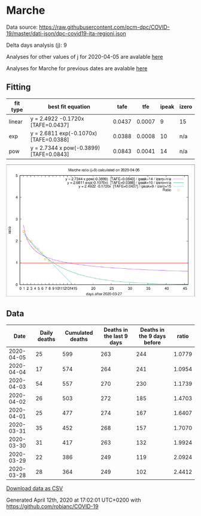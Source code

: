 # Marche

Data source: https://raw.githubusercontent.com/pcm-dpc/COVID-19/master/dati-json/dpc-covid19-ita-regioni.json

Delta days analysis (j): 9

Analyses for other values of j for 2020-04-05 are avalable [here](../2020-04-05/README.md)

Analyses for Marche for previous dates are avalable [here](../README.md)

## Fitting 
|fit type|best fit equation|tafe|tfe|ipeak|izero|
|-------|-----|--------|------|---|---|
|linear|y = 2.4922 -0.1720x  [TAFE=0.0437]|0.0437|0.0007|9|15|
|exp|y = 2.6811 exp(-0.1070x)  [TAFE=0.0388]|0.0388|0.0008|10|n/a|
|pow|y = 2.7344 x pow(-0.3899)  [TAFE=0.0843]|0.0843|0.0041|14|n/a|

![Plot](COVID-19_marche_j9_2020-04-05.png)

## Data
|Date|Daily deaths|Cumulated deaths|Deaths in the last 9 days|Deaths in the 9 days before|ratio|
|----|----------|-----------|-------|--------------------|-----|
|2020-04-05|25|599|263|244|1.0779|
|2020-04-04|17|574|264|241|1.0954|
|2020-04-03|54|557|270|230|1.1739|
|2020-04-02|26|503|272|185|1.4703|
|2020-04-01|25|477|274|167|1.6407|
|2020-03-31|35|452|268|157|1.7070|
|2020-03-30|31|417|263|132|1.9924|
|2020-03-29|22|386|249|119|2.0924|
|2020-03-28|28|364|249|102|2.4412|

[Download data as CSV](COVID-19_marche_j9_2020-04-05.csv)

Generated April 12th, 2020 at 17:02:01 UTC+0200 with https://github.com/robianc/COVID-19

